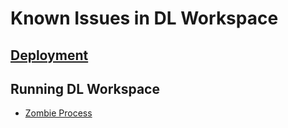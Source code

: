 # Known Issues in DL Workspace

## [Deployment](../deployment/knownissues/Readme.md)

## Running DL Workspace

* [Zombie Process](zombie_process.md)